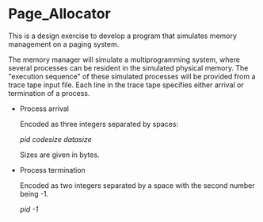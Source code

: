 # Page_Allocator
This is a design exercise to develop a program that simulates memory management on a paging system.

The memory manager will simulate a multiprogramming system, where
several processes can be resident in the simulated physical memory.
The "execution sequence" of these simulated processes will be provided
from a trace tape input file. Each line in the trace tape specifies either
arrival or termination of a process.
* Process arrival

    Encoded as three integers separated by spaces:

    _*pid codesize datasize*_

    Sizes are given in bytes.

* Process termination

    Encoded as two integers separated by a space with the second number
being -1.

    _*pid -1*_

